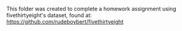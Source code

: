 This folder was created to complete a homework assignment using fivethirtyeight's dataset, found at: https://github.com/rudeboybert/fivethirtyeight 



